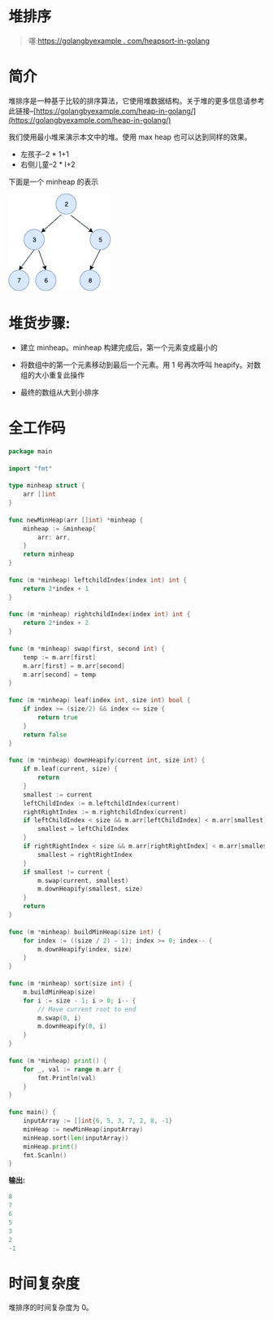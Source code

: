 # 堆排序

> 噻:[https://golangbyexample . com/heapsort-in-golang](https://golangbyexample.com/heapsort-in-golang)

# **简介**

堆排序是一种基于比较的排序算法，它使用堆数据结构。关于堆的更多信息请参考此链接–[https://golangbyexample.com/heap-in-golang/](https://golangbyexample.com/heap-in-golang/)

我们使用最小堆来演示本文中的堆。使用 max heap 也可以达到同样的效果。

*   左孩子–2 * 1+1
*   右侧儿童–2 * I+2

下面是一个 minheap 的表示

![](img/693dba4ca31661ce2f15e7001b645441.png)

# **堆货步骤:**

*   建立 minheap。minheap 构建完成后，第一个元素变成最小的

*   将数组中的第一个元素移动到最后一个元素。用 1 号再次呼叫 heapify。对数组的大小重复此操作

*   最终的数组从大到小排序

# **全工作码**

```go
package main

import "fmt"

type minheap struct {
    arr []int
}

func newMinHeap(arr []int) *minheap {
    minheap := &minheap{
        arr: arr,
    }
    return minheap
}

func (m *minheap) leftchildIndex(index int) int {
    return 2*index + 1
}

func (m *minheap) rightchildIndex(index int) int {
    return 2*index + 2
}

func (m *minheap) swap(first, second int) {
    temp := m.arr[first]
    m.arr[first] = m.arr[second]
    m.arr[second] = temp
}

func (m *minheap) leaf(index int, size int) bool {
    if index >= (size/2) && index <= size {
        return true
    }
    return false
}

func (m *minheap) downHeapify(current int, size int) {
    if m.leaf(current, size) {
        return
    }
    smallest := current
    leftChildIndex := m.leftchildIndex(current)
    rightRightIndex := m.rightchildIndex(current)
    if leftChildIndex < size && m.arr[leftChildIndex] < m.arr[smallest] {
        smallest = leftChildIndex
    }
    if rightRightIndex < size && m.arr[rightRightIndex] < m.arr[smallest] {
        smallest = rightRightIndex
    }
    if smallest != current {
        m.swap(current, smallest)
        m.downHeapify(smallest, size)
    }
    return
}

func (m *minheap) buildMinHeap(size int) {
    for index := ((size / 2) - 1); index >= 0; index-- {
        m.downHeapify(index, size)
    }
}

func (m *minheap) sort(size int) {
    m.buildMinHeap(size)
    for i := size - 1; i > 0; i-- {
        // Move current root to end
        m.swap(0, i)
        m.downHeapify(0, i)
    }
}

func (m *minheap) print() {
    for _, val := range m.arr {
        fmt.Println(val)
    }
}

func main() {
    inputArray := []int{6, 5, 3, 7, 2, 8, -1}
    minHeap := newMinHeap(inputArray)
    minHeap.sort(len(inputArray))
    minHeap.print()
    fmt.Scanln()
}
```

**输出:**

```go
8
7
6
5
3
2
-1
```

# **时间复杂度**

堆排序的时间复杂度为 0。